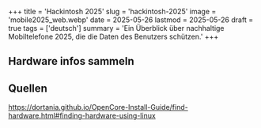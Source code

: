 +++
title = 'Hackintosh 2025'
slug = 'hackintosh-2025'
image = 'mobile2025_web.webp'
date = 2025-05-26
lastmod = 2025-05-26
draft = true
tags = ['deutsch']
summary = 'Ein Überblick über nachhaltige Mobiltelefone 2025, die die Daten des Benutzers schützen.'
+++

## Hardware infos sammeln

## Quellen

https://dortania.github.io/OpenCore-Install-Guide/find-hardware.html#finding-hardware-using-linux